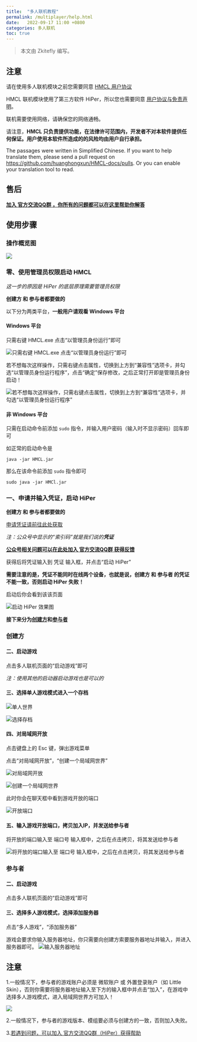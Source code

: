 ```yaml
---
title:  "多人联机教程"
permalink: /multiplayer/help.html
date:   2022-09-17 11:00 +0800
categories: 多人联机
toc: true
---
```


> 本文由 Zkitefly 编写。

## 注意

请在使用多人联机模块之前您需要同意 [HMCL 用户协议](https://hmcl.huangyuhui.net/eula) 

HMCL 联机模块使用了第三方软件 HiPer，所以您也需要同意 [用户协议与免责声明](https://hmcl.huangyuhui.net/api/redirect/multiplayer-agreement)。

联机需要使用网络，请确保您的网络通畅。

请注意，**HMCL 只负责提供功能，在法律许可范围内，开发者不对本软件提供任何保证。用户使用本软件所造成的的风险均由用户自行承担。**

The passages were written in Simplified Chinese. If you want to help translate them, please send a pull request on https://github.com/huanghongxun/HMCL-docs/pulls. Or you can enable your translation tool to read. 

## 售后

[**加入 官方交流QQ群 ，你所有的问题都可以在这里帮助你解答**](/multiplayer/feedback.html)

## 使用步骤

### 操作概览图

![](/assets/img/docs/multiplayer/help/-0.png)

### 零、使用管理员权限启动 HMCL

*这一步的原因是 HiPer 的底层原理需要管理员权限*

**创建方 和 参与者都要做的**

以下分为两类平台，**一般用户请观看 Windows 平台**

#### Windows 平台

只需右键 HMCL.exe 点击“以管理员身份运行”即可

![只需右键 HMCL.exe 点击“以管理员身份运行”即可](/assets/img/docs/multiplayer/help/0.png)

若不想每次这样操作，只需右键点击属性，切换到上方到“兼容性”选项卡，并勾选“以管理员身份运行程序”，点击“确定”保存修改，之后正常打开即是管理员身份启动！

![若不想每次这样操作，只需右键点击属性，切换到上方到“兼容性”选项卡，并勾选“以管理员身份运行程序”](/assets/img/docs/multiplayer/help/00.png)

#### 非 Windows 平台

只需在启动命令前添加 `sudo` 指令，并输入用户密码（输入时不显示密码）回车即可

如正常的启动命令是

```
java -jar HMCL.jar
```

那么在该命令前添加 `sudo` 指令即可

```
sudo java -jar HMCl.jar
```

### 一、申请并输入凭证，启动 HiPer

**创建方 和 参与者都要做的**

[申请凭证请前往此处获取](https://hmcl.huangyuhui.net/api/redirect/multiplayer-static-token)

*注：公众号中显示的“索引码”就是我们说的**凭证***

[**公众号相关问题可以在此处加入 官方交流QQ群 获得反馈**](/multiplayer/feedback.html)

获得后将凭证输入到 凭证 输入框，并点击“启动 HiPer”

**需要注意的是，凭证不能同时在线两个设备，也就是说，创建方 和 参与者 的凭证不能一致，否则启动 HiPer 失败！**

启动后你会看到该该页面

![启动 HiPer 效果图](/assets/img/docs/multiplayer/help/1.png)

**接下来分为[创建方](#创建方)和[参与者](#参与者)**

### 创建方

#### 二、启动游戏

点击多人联机页面的“启动游戏”即可

*注：使用其他的启动器启动游戏也是可以的*

#### 三、选择单人游戏模式进入一个存档

![单人世界](/assets/img/docs/multiplayer/help/2.png)

![选择存档](/assets/img/docs/multiplayer/help/3.png)

#### 四、对局域网开放

点击键盘上的 Esc 键，弹出游戏菜单   

点击“对局域网开放”，“创建一个局域网世界”

![对局域网开放](/assets/img/docs/multiplayer/help/4.png)

![创建一个局域网世界](/assets/img/docs/multiplayer/help/5.png)

此时你会在聊天框中看到游戏开放的端口

![开放端口](/assets/img/docs/multiplayer/help/6.png)

#### 五、输入游戏开放端口，拷贝加入IP，并发送给参与者

将开放的端口输入至 端口号 输入框中，之后在点击拷贝，将其发送给参与者

![将开放的端口输入至 端口号 输入框中，之后在点击拷贝，将其发送给参与者](/assets/img/docs/multiplayer/help/7.png)



### 参与者

#### 二、启动游戏

点击多人联机页面的“启动游戏”即可

#### 三、选择多人游戏模式，选择添加服务器

点击“多人游戏”，“添加服务器”

游戏会要求你输入服务器地址，你只需要向创建方索要服务器地址并输入，并进入服务器即可。
![输入服务器地址](/assets/img/docs/multiplayer/help/8.png)

## 注意

1.一般情况下，参与者的游戏账户必须是 微软账户 或 外置登录账户（如 Little Skin），否则你需要将服务器地址输入至下方的输入框中并点击“加入”，在游戏中选择多人游戏模式，进入局域网世界方可加入！

![](/assets/img/docs/multiplayer/help/9.png)

2.一般情况下，参与者的游戏版本、模组要必须与创建方的一致，否则加入失败。

3.[若遇到问题，可以加入 官方交流QQ群（HiPer）获得帮助](/multiplayer/feedback.html)
